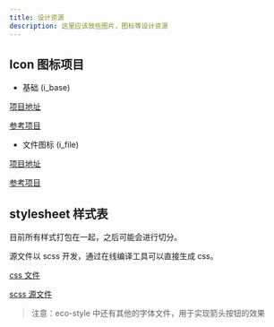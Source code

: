 ```yaml
---
title: 设计资源
description: 这里应该放些图片，图标等设计资源
---
```


## Icon 图标项目

-  基础 (i_base)

[项目地址](https://www.iconfont.cn/manage/index?spm=a313x.7781069.1998910419.db775f1f3&manage_type=myprojects&projectId=3575336&keyword=&project_type=&page=)

[参考项目](https://www.iconfont.cn/collections/detail?cid=20081)

-  文件图标 (i_file)

[项目地址](https://www.iconfont.cn/manage/index?spm=a313x.7781069.1998910419.db775f1f3&manage_type=myprojects&projectId=3610925&keyword=&project_type=&page=)

[参考项目](https://www.iconfont.cn/collections/detail?spm=a313x.7781069.1998910419.d9df05512&cid=33437)


## stylesheet 样式表

目前所有样式打包在一起，之后可能会进行切分。

源文件以 scss 开发，通过在线编译工具可以直接生成 css。

[css 文件](https://download.dameng.com/eco/eco-lib-public/eco-style/theme.css)

[scss 源文件](https://download.dameng.com/eco/eco-lib-public/eco-style/theme.scss)

> 注意：eco-style 中还有其他的字体文件，用于实现箭头按钮的效果

